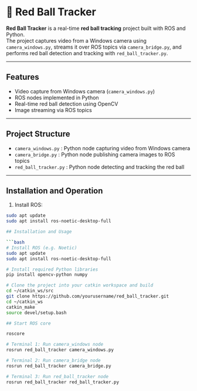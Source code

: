 # 🎯 Red Ball Tracker

**Red Ball Tracker** is a real-time **red ball tracking** project built with ROS and Python.  
The project captures video from a Windows camera using `camera_windows.py`, streams it over ROS topics via `camera_bridge.py`, and performs red ball detection and tracking with `red_ball_tracker.py`.

---

## Features
- Video capture from Windows camera (`camera_windows.py`)  
- ROS nodes implemented in Python  
- Real-time red ball detection using OpenCV  
- Image streaming via ROS topics  

---

## Project Structure
- `camera_windows.py` : Python node capturing video from Windows camera  
- `camera_bridge.py` : Python node publishing camera images to ROS topics  
- `red_ball_tracker.py` : Python node detecting and tracking the red ball  

---

## Installation and Operation

1. Install ROS:  
```bash
sudo apt update
sudo apt install ros-noetic-desktop-full

## Installation and Usage

```bash
# Install ROS (e.g. Noetic)
sudo apt update
sudo apt install ros-noetic-desktop-full

# Install required Python libraries
pip install opencv-python numpy

# Clone the project into your catkin workspace and build
cd ~/catkin_ws/src
git clone https://github.com/yourusername/red_ball_tracker.git
cd ~/catkin_ws
catkin_make
source devel/setup.bash

## Start ROS core

roscore

# Terminal 1: Run camera_windows node
rosrun red_ball_tracker camera_windows.py

# Terminal 2: Run camera_bridge node
rosrun red_ball_tracker camera_bridge.py

# Terminal 3: Run red_ball_tracker node
rosrun red_ball_tracker red_ball_tracker.py


